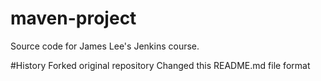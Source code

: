 # maven-project
Source code for James Lee's Jenkins course.

#History
Forked original repository
Changed this README.md file format

